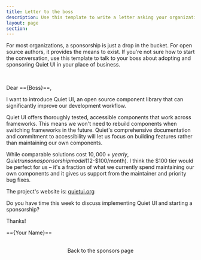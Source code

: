 ```yaml
---
title: Letter to the boss
description: Use this template to write a letter asking your organization to sponsor this project.
layout: page
section: 
---
```


For most organizations, a sponsorship is just a drop in the bucket. For open source authors, it provides the means to exist. If you're not sure how to start the conversation, use this template to talk to your boss about adopting and sponsoring Quiet&nbsp;UI in your place of business.

<quiet-card style="padding-inline: 1rem; padding-block-start: var(--quiet-content-spacing);">

Dear =={Boss}==,

I want to introduce Quiet&nbsp;UI, an open source component library that can significantly improve our development workflow.

Quiet&nbsp;UI offers thoroughly tested, accessible components that work across frameworks. This means we won't need to rebuild components when switching frameworks in the future. Quiet's comprehensive documentation and commitment to accessibility will let us focus on building features rather than maintaining our own components.

While comparable solutions cost $10,000+ yearly, Quiet runs on a sponsorship model ($12-$100/month). I think the $100 tier would be perfect for us – it's a fraction of what we currently spend maintaining our own components and it gives us support from the maintainer and priority bug fixes.

The project's website is: <a href="https://quietui.org/" data-no-external-icon>quietui.org</a>

Do you have time this week to discuss implementing Quiet&nbsp;UI and starting a sponsorship?

Thanks!

=={Your Name}==

</quiet-card>

<div style="display: flex; gap: 1rem; justify-content: center; margin-block: var(--quiet-content-spacing);">
  <quiet-button variant="primary" size="lg" appearance="outline" pill href="/sponsor">
    <quiet-icon slot="start" name="arrow-left"></quiet-icon>
    Back to the sponsors page
  </quiet-button>
</div>